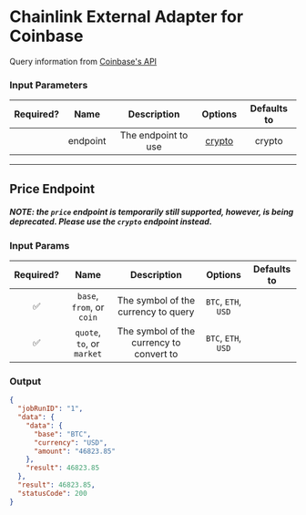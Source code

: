 # Chainlink External Adapter for Coinbase

Query information from [Coinbase's API](https://developers.coinbase.com/api/v2)

### Input Parameters

| Required? |   Name   |     Description     |         Options          | Defaults to |
| :-------: | :------: | :-----------------: | :----------------------: | :---------: |
|           | endpoint | The endpoint to use | [crypto](#Crypto-Endpoint) |    crypto    |

---

## Price Endpoint
##### NOTE: the `price` endpoint is temporarily still supported, however, is being deprecated. Please use the `crypto` endpoint instead.
### Input Params

| Required? |            Name            |               Description                |       Options       | Defaults to |
| :-------: | :------------------------: | :--------------------------------------: | :-----------------: | :---------: |
|    ✅     | `base`, `from`, or `coin`  |   The symbol of the currency to query    | `BTC`, `ETH`, `USD` |             |
|    ✅     | `quote`, `to`, or `market` | The symbol of the currency to convert to | `BTC`, `ETH`, `USD` |             |

### Output

```json
{
  "jobRunID": "1",
  "data": {
    "data": {
      "base": "BTC",
      "currency": "USD",
      "amount": "46823.85"
    },
    "result": 46823.85
  },
  "result": 46823.85,
  "statusCode": 200
}
```
